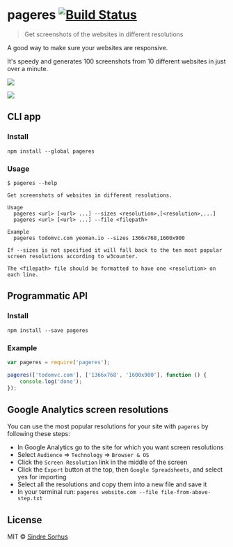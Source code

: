 # pageres [![Build Status](https://travis-ci.org/sindresorhus/pageres.png?branch=master)](https://travis-ci.org/sindresorhus/pageres)

> Get screenshots of the websites in different resolutions

A good way to make sure your websites are responsive.

It's speedy and generates 100 screenshots from 10 different websites in just over a minute.

![](screenshot.png)

![](screenshot-output.png)


## CLI app

### Install

```
npm install --global pageres
```

### Usage

```
$ pageres --help

Get screenshots of websites in different resolutions.

Usage
  pageres <url> [<url> ...] --sizes <resolution>,[<resolution>,...]
  pageres <url> [<url> ...] --file <filepath>

Example
  pageres todomvc.com yeoman.io --sizes 1366x768,1600x900

If --sizes is not specified it will fall back to the ten most popular screen resolutions according to w3counter.

The <filepath> file should be formatted to have one <resolution> on each line.
```


## Programmatic API

### Install

```
npm install --save pageres
```

### Example

```js
var pageres = require('pageres');

pageres(['todomvc.com'], ['1366x768', '1600x900'], function () {
	console.log('done');
});
```


## Google Analytics screen resolutions

You can use the most popular resolutions for your site with `pageres` by following these steps:

- In Google Analytics go to the site for which you want screen resolutions
- Select `Audience` => `Technology` => `Browser & OS`
- Click the `Screen Resolution` link in the middle of the screen
- Click the `Export` button at the top, then `Google Spreadsheets`, and select yes for importing
- Select all the resolutions and copy them into a new file and save it
- In your terminal run: `pageres website.com --file file-from-above-step.txt`


## License

MIT © [Sindre Sorhus](http://sindresorhus.com)
